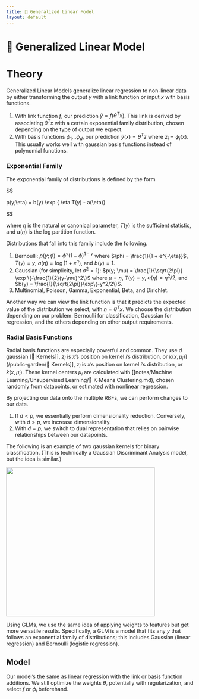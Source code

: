 ```yaml
---
title: 🥢 Generalized Linear Model
layout: default
---
```


# 🥢 Generalized Linear Model

# Theory
Generalized Linear Models generalize linear regression to non-linear data by either transforming the output $y$ with a link function or input $x$ with basis functions.
1. With link function $f$, our prediction $\hat{y} = f(\theta^T x)$. This link is derived by associating $\theta^Tx$ with a certain exponential family distribution, chosen depending on the type of output we expect.
2. With basis functions $\phi_1 \ldots \phi_d$, our prediction $\hat{y}(x) = \theta^Tz$ where $z_i = \phi_i(x)$. This usually works well with gaussian basis functions instead of polynomial functions.

### Exponential Family
The exponential family of distributions is defined by the form 

$$

p(y;\eta) = b(y) \exp \{ \eta T(y) - a(\eta)\}

$$

where $\eta$ is the natural or canonical parameter, $T(y)$ is the sufficient statistic, and $a(\eta)$ is the log partition function.

Distributions that fall into this family include the following.
1. Bernoulli: $p(y; \phi) = \phi^y (1-\phi)^{1-y}$ where $\phi = \frac{1}{1 + e^{-\eta}}$, $T(y) = y$, $a(\eta) = \log(1+e^\eta)$, and $b(y) = 1$.
2. Gaussian (for simplicity, let $\sigma^2 = 1$): $p(y; \mu) = \frac{1}{\sqrt{2\pi}} \exp \{-\frac{1}{2}(y-\mu)^2\}$ where $\mu = \eta$, $T(y) = y$, $a(\eta) = \eta^2/2$, and $b(y) = \frac{1}{\sqrt{2\pi}}\exp\{-y^2/2\}$.
3. Multinomial, Poisson, Gamma, Exponential, Beta, and Dirichlet.

Another way we can view the link function is that it predicts the expected value of the distribution we select, with $\eta = \theta^T x$. We choose the distribution depending on our problem: Bernoulli for classification, Gaussian for regression, and the others depending on other output requirements.

### Radial Basis Functions
Radial basis functions are especially powerful and common. They use $d$ gaussian [🍿 Kernels]], $z_i$ is $x$’s position on kernel $i$’s distribution, or $k(x, \mu_i)$](/public-garden/🍿 Kernels]], $z_i$ is $x$’s position on kernel $i$’s distribution, or $k(x, \mu_i)$. These kernel centers $\mu_i$ are calculated with [[notes/Machine Learning/Unsupervised Learning/🎒 K-Means Clustering.md), chosen randomly from datapoints, or estimated with nonlinear regression.

By projecting our data onto the multiple RBFs, we can perform changes to our data.
1. If $d < p$, we essentially perform dimensionality reduction. Conversely, with $d > p$, we increase dimensionality.
2. With $d = p$, we switch to dual representation that relies on pairwise relationships between our datapoints.

The following is an example of two gaussian kernels for binary classification. (This is technically a Gaussian Discriminant Analysis model, but the idea is similar.)
<div>
<img src="attachment:notes/Attachments/notes/Attachments/20221229103237.png.png" width="400"/>
</div>

Using GLMs, we use the same idea of applying weights to features but get more versatile results. Specifically, a GLM is a model that fits any $y$ that follows an exponential family of distributions; this includes Gaussian (linear regression) and Bernoulli (logistic regression).

## Model
Our model’s the same as linear regression with the link or basis function additions. We still optimize the weights $\theta$, potentially with regularization, and select $f$ or $\phi_i$ beforehand.